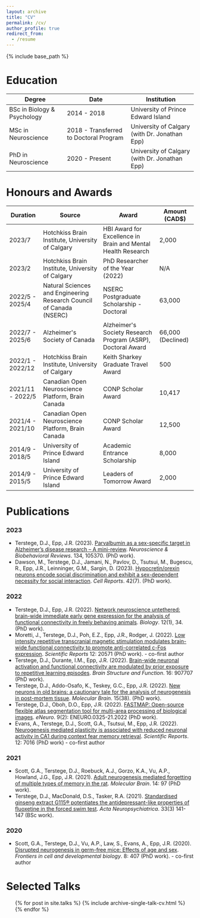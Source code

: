 ```yaml
---
layout: archive
title: "CV"
permalink: /cv/
author_profile: true
redirect_from:
  - /resume
---
```


{% include base_path %}

Education
======

| Degree | Date | Institution |
| ------ | ---- | ----------- |
| BSc in Biology & Psychology | 2014 - 2018 | University of Prince Edward Island |
| MSc in Neuroscience | 2018 - Transferred to Doctoral Program | University of Calgary (with Dr. Jonathan Epp) |
| PhD in Neuroscience | 2020 - Present | University of Calgary (with Dr. Jonathan Epp) |

Honours and Awards
======

| Duration | Source | Award | Amount (CAD$) |
| -------- | ------ | ----- | ------------- |
| 2023/7 | Hotchkiss Brain Institute, University of Calgary | HBI Award for Excellence in Brain and Mental Health Research | 2,000 |
| 2023/2 | Hotchkiss Brain Institute, University of Calgary | PhD Researcher of the Year (2022) | N/A |
| 2022/5 - 2025/4 | Natural Sciences and Engineering Research Council of Canada (NSERC) | NSERC Postgraduate Scholarship - Doctoral | 63,000 |
| 2022/7 - 2025/6 | Alzheimer's Society of Canada | Alzheimer's Society Research Program (ASRP), Doctoral Award | 66,000 (Declined) |
| 2022/1 - 2022/12 | Hotchkiss Brain Institute, University of Calgary | Keith Sharkey Graduate Travel Award | 500 |
| 2021/11 - 2022/5 | Canadian Open Neuroscience Platform, Brain Canada | CONP Scholar Award | 10,417 |
| 2021/4 - 2021/10 | Canadian Open Neuroscience Platform, Brain Canada | CONP Scholar Award | 12,500 |
| 2014/9 - 2018/5 | University of Prince Edward Island | Academic Entrance Scholarship | 8,000 |
| 2014/9 - 2015/5 | University of Prince Edward Island | Leaders of Tomorrow Award | 2,000 |

Publications
======

 ### 2023
 * Terstege, D.J., Epp, J.R. (2023). [Parvalbumin as a sex-specific target in Alzheimer’s disease research – A mini-review](https://dterstege.github.io/publication/paper11). _Neuroscience & Biobehavioral Reviews_. 134, 105370. (PhD work).
 * Dawson, M., Terstege, D.J., Jamani, N., Pavlov, D., Tsutsui, M., Bugescu, R., Epp, J.R., Leinninger, G.M., Sargin, D. (2023). [Hypocretin/orexin neurons encode social discrimination and exhibit a sex-dependent necessity for social interaction](https://dterstege.github.io/publication/paper10). _Cell Reports_. 42(7). (PhD work). 


### 2022
 * Terstege, D.J., Epp, J.R. (2022). [Network neuroscience untethered: brain-wide immediate early gene expression for the analysis of functional connectivity in freely behaving animals](https://dterstege.github.io/publication/paper01). _Biology_. 12(1), 34. (PhD work).
 * Moretti, J., Terstege, D.J., Poh, E.Z., Epp, J.R., Rodger, J. (2022). [Low intensity repetitive transcranial magnetic stimulation modulates brain-wide functional connectivity to promote anti-correlated c-Fos expression](https://dterstege.github.io/publication/paper02). _Scientific Reports_ 12: 20571 (PhD work). - co-first author
 * Terstege, D.J., Durante, I.M., Epp, J.R. (2022). [Brain-wide neuronal activation and functional connectivity are modulated by prior exposure to repetitive learning episodes](https://dterstege.github.io/publication/paper03). _Brain Structure and Function_. 16: 907707 (PhD work).
 * Terstege, D.J., Addo-Osafo, K., Teskey, G.C., Epp, J.R. (2022). [New neurons in old brains: a cautionary tale for the analysis of neurogenesis in post-mortem tissue](https://dterstege.github.io/publication/paper04). _Molecular Brain_. 15(38). (PhD work).
 * Terstege, D.J., Oboh, D.O., Epp, J.R. (2022). [FASTMAP: Open-source flexible atlas segmentation tool for multi-area processing of biological images](https://dterstege.github.io/publication/paper05). _eNeuro_. 9(2): ENEURO.0325-21.2022 (PhD work).
 * Evans, A., Terstege, D.J., Scott, G.A., Tsutsui, M., Epp, J.R. (2022). [Neurogenesis mediated plasticity is associated with reduced neuronal activity in CA1 during context fear memory retrieval](https://dterstege.github.io/publication/paper06). _Scientific Reports_. 12: 7016 (PhD work) - co-first author 


### 2021
 * Scott, G.A., Terstege, D.J., Roebuck, A.J., Gorzo, K.A., Vu, A.P., Howland, J.G., Epp, J.R. (2021). [Adult neurogenesis mediated forgetting of multiple types of memory in the rat](https://dterstege.github.io/publication/paper07). _Molecular Brain_. 14: 97 (PhD work).
 * Terstege, D.J., MacDonald, D.S., Tasker, R.A. (2021). [Standardised ginseng extract G115® potentiates the antidepressant-like properties of fluoxetine in the forced swim test](https://dterstege.github.io/publication/paper08). _Acta Neuropsychiatrica_. 33(3) 141-147 (BSc work). 


### 2020
 * Scott, G.A., Terstege, D.J., Vu, A.P., Law, S., Evans, A., Epp, J.R. (2020). [Disrupted neurogenesis in germ-free mice: Effects of age and sex](https://dterstege.github.io/publication/paper09). _Frontiers in cell and developmental biology_. 8: 407 (PhD work). - co-first author
  
Selected Talks
======
  <ul>{% for post in site.talks %}
    {% include archive-single-talk-cv.html %}
  {% endfor %}</ul>
  
